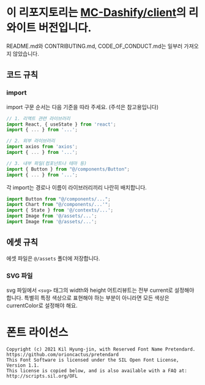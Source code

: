 # 이 리포지토리는 [MC-Dashify/client](https://github.com/MC-Dashify/client)의 리와이트 버전입니다.

README.md와 CONTRIBUTING.md, CODE_OF_CONDUCT.md는 일부러 가져오지 않았습니다.
<!-- XXX README.md, CONTRIBUTING.md, CODE_OF_CONDUCT.md -->

## 코드 규칙
### import
import 구문 순서는 다음 기준을 따라 주세요. (주석은 참고용입니다)

```js
// 1. 리액트 관련 라이브러리
import React, { useState } from 'react';
import { ... } from '...';

// 2. 외부 라이브러리
import axios from 'axios';
import { ... } from '...';

// 3. 내부 파일(컴포넌트나 테마 등)
import { Button } from "@/components/Button";
import { ... } from '...';
```

각 import는 경로나 이름이 라이브러리끼리 나란히 배치합니다.
```js
import Button from "@/components/...";
import Chart from "@/components/...'";
import { State } from '@/contexts/...';
import Image from '@/assets/...';
import Image from '@/assets/...';
```


## 에셋 규칙
에셋 파일은 `@/assets` 폴더에 저장합니다.
### SVG 파일
svg 파일에서 `<svg>` 태그의 width와 height 어트리뷰트는 전부 current로 설정해야 합니다. 특별히 특정 색상으로 표현해야 하는 부분이 아니라면 모든 색상은 currentColor로 설정해야 해요.

# 폰트 라이선스
```
Copyright (c) 2021 Kil Hyung-jin, with Reserved Font Name Pretendard.
https://github.com/orioncactus/pretendard
This Font Software is licensed under the SIL Open Font License, Version 1.1.
This license is copied below, and is also available with a FAQ at:
http://scripts.sil.org/OFL
```